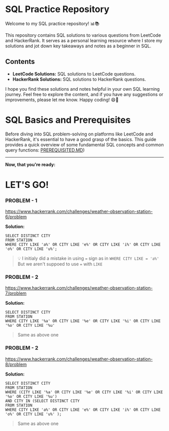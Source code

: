 # SQL Practice Repository

Welcome to my SQL practice repository! 📊📚

This repository contains SQL solutions to various questions from LeetCode and HackerRank. It serves as a personal learning resource where I store my solutions and jot down key takeaways and notes as a beginner in SQL.

## Contents

- **LeetCode Solutions:** SQL solutions to LeetCode questions.
- **HackerRank Solutions:** SQL solutions to HackerRank questions.

I hope you find these solutions and notes helpful in your own SQL learning journey. Feel free to explore the content, and if you have any suggestions or improvements, please let me know. Happy coding! 😄📖

# SQL Basics and Prerequisites

Before diving into SQL problem-solving on platforms like LeetCode and HackerRank, it's essential to have a good grasp of the basics. This guide provides a quick overview of some fundamental SQL concepts and common query functions:  [PREREQUISITED.MD](https://github.com/ayushichoudhary-19/SQL-QUESTIONS-AND-NOTES/blob/main/PREREQUISITES.MD))


---

**Now, that you're ready:**
# LET'S GO!
### PROBLEM - 1
https://www.hackerrank.com/challenges/weather-observation-station-6/problem
  
   **Solution:**
```
SELECT DISTINCT CITY 
FROM STATION 
WHERE CITY LIKE 'a%' OR CITY LIKE 'e%' OR CITY LIKE 'i%' OR CITY LIKE 'o%' OR CITY LIKE 'u%';
```
> 💡 I initialy did a mistake in using `=` sign as in `WHERE CITY LIKE = 'a%'` But we aren't suppoed to use `=` with `LIKE` 

### PROBLEM - 2
https://www.hackerrank.com/challenges/weather-observation-station-7/problem
  
   **Solution:**
```
SELECT DISTINCT CITY
FROM STATION
WHERE CITY LIKE '%a' OR CITY LIKE '%e' OR CITY LIKE '%i' OR CITY LIKE '%o' OR CITY LIKE '%u' 
```
> Same as above one


### PROBLEM - 2
https://www.hackerrank.com/challenges/weather-observation-station-8/problem
  
   **Solution:**
```
SELECT DISTINCT CITY
FROM STATION
WHERE (CITY LIKE '%a' OR CITY LIKE '%e' OR CITY LIKE '%i' OR CITY LIKE '%o' OR CITY LIKE '%u')
AND CITY IN (SELECT DISTINCT CITY 
FROM STATION 
WHERE CITY LIKE 'a%' OR CITY LIKE 'e%' OR CITY LIKE 'i%' OR CITY LIKE 'o%' OR CITY LIKE 'u%' );

```
> Same as above one




